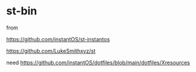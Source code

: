 # st-bin

from 

https://github.com/instantOS/st-instantos

https://github.com/LukeSmithxyz/st

need https://github.com/instantOS/dotfiles/blob/main/dotfiles/Xresources
